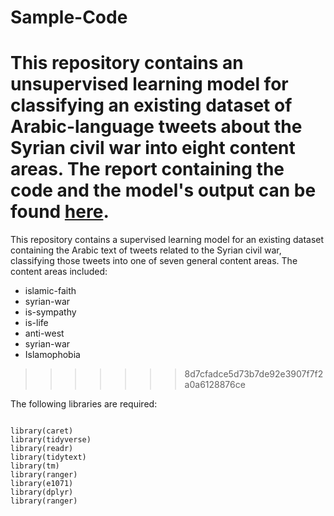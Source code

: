 # Sample-Code

This repository contains an unsupervised learning model for classifying an existing dataset of Arabic-language tweets about the Syrian civil war into eight content areas. The report containing the code and the model's output can be found [here](https://github.com/shharrison/Sample-Code/blob/master/Code-Sample-1.md).
=======
This repository contains a supervised learning model for an existing dataset containing the Arabic text of tweets related to the Syrian civil war, classifying those tweets into one of seven general content areas. The content areas included:

- islamic-faith
- syrian-war
- is-sympathy
- is-life
- anti-west
- syrian-war
- Islamophobia
>>>>>>> 8d7cfadce5d73b7de92e3907f7f2a0a6128876ce

The following libraries are required:

```{r}

library(caret)
library(tidyverse)
library(readr)
library(tidytext)
library(tm)
library(ranger)
library(e1071)
library(dplyr)
library(ranger)

```
